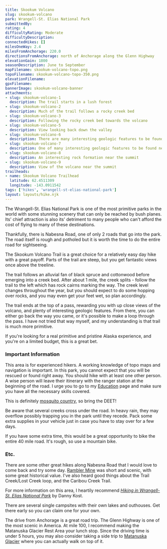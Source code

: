 ```yaml
---
title: Skookum Volcano
slug: skookum-volcano
park: Wrangell-St. Elias National Park
submittedBy: 
rating: 4
difficultyRating: Moderate
difficultyDescription: 
connectedHikes: []
milesOneWay: 2.4
milesFromAnchorage: 220.0
directionsFromAnchorage: north of Anchorage along the Glenn Highway
elevationGain: 1800
seasonDescription: June to September
mapFilename: skookum-volcano-topo.png
topoFilename: skookum-volcano-topo-350.png
elevationFilename: 
gpxFilename: 
bannerImage: skookum-volcano-banner
attachments:
- slug: skookum-volcano-1
  description: The trail starts in a lush forest
- slug: skookum-volcano-2
  description: Much of the trail follows a rocky creek bed
- slug: skookum-volcano-3
  description: Following the rocky creek bed towards the volcano
- slug: skookum-volcano-5
  description: View looking back down the valley
- slug: skookum-volcano-6
  description: There are many interesting geologic features to be found near the summit
- slug: skookum-volcano-7
  description: One of many interesting geologic features to be found near the summit
- slug: skookum-volcano-8
  description: An interesting rock formation near the summit
- slug: skookum-volcano-9
  description: View of the volcano near the summit
trailheads:
- name: Skookum Volcano Trailhead
  latitude: 62.4511309
  longitude: -143.0911542
tags: ['hikes', 'wrangell-st-elias-national-park']
layout: layouts/hike.njk
---
```

The Wrangell-St. Elias National Park is one of the most primitive parks in the world with some stunning scenery that can only be reached by bush planes. Its' chief attraction is also its' detriment to many people who can't afford the cost of flying to many of these destinations. 

Thankfully, there is Nabesna Road, one of only 2 roads that go into the park. The road itself is rough and potholed but it is worth the time to do the entire road for sightseeing. 

The Skookum Volcano Trail is a great choice for a relatively easy day hike with a great payoff. Parts of the trail are steep, but you get fantastic views once above the treeline. 

The trail follows an alluvial fan of black spruce and cottonwood before emerging into a creek bed. After about 1 mile, the creek splits - follow the trail to the left which has rock cairns marking the way. The creek level changes throughout the year, but you should expect to do some hopping over rocks, and you may even get your feet wet, so plan accordingly.

The trail ends at the top of a pass, rewarding you with up close views of the volcano, and plenty of interesting geologic features. From there, you can either go back the way you came, or it's possible to make a loop through the pass. I have not tried that way myself, and my understanding is that trail is much more primitive.

If you're looking for a real primitive and pristine Alaska experience, and you're on a limited budget, this is a great bet.

### Important Information

This area is for experienced hikers. A working knowledge of topo maps and navigation is important. In this park, you cannot expect that you will be rescued or found right away. You should hike with at least one other person. A wise person will leave their itinerary with the ranger station at the beginning of the road. I urge you to go to my [Education](../education) page and make sure you have all the necessary skills covered.

This is definitely [mosquito country](../education#insects), so bring the DEET!

Be aware that several creeks cross under the road. In heavy rain, they may overflow possibly trapping you in the park until they recede. Pack some extra supplies in your vehicle just in case you have to stay over for a few days.

If you have some extra time, this would be a great opportunity to bike the entire 40 mile road. It's rough, so use a mountain bike.

### Etc.

There are some other great hikes along Nabesna Road that I would love to come back and try some day. [Rambler Mine](./rambler-mine) was short and scenic, with some great historical value. I've also heard good things about the Trail Creek/Lost Creek loop, and the Caribou Creek Trail.

For more information on this area, I heartily recommend *[Hiking in Wrangell-St. Elias National Park](https://www.amazon.com/dp/0970475802?tag=akhikesearch-20)* by Danny Kost.

There are several single campsites with their own lakes and outhouses. Get there early so you can claim one for your own. 

The drive from Anchorage is a great road trip. The Glenn Highway is one of the most scenic in America. At mile 100, I recommend making the Matanuska Glacier Rest Area your lunch stop. Since the driving time is under 5 hours, you may also consider taking a side trip to [Matanuska Glacier](./matanuska-glacier) where you can actually walk on top of it.